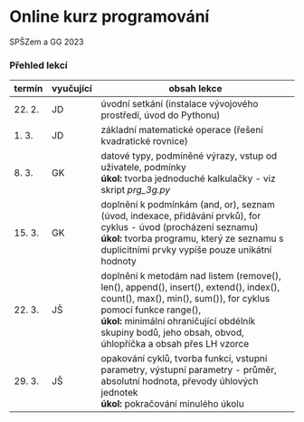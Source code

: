 # Online kurz programování

SPŠZem a GG 2023

### Přehled lekcí

| termín        | vyučující | obsah lekce |
| -----------   | ----------| ----------- |
| 22. 2.  | JD        | úvodní setkání (instalace vývojového prostředí, úvod do Pythonu)  |
| 1. 3.   | JD        | základní matematické operace (řešení kvadratické rovnice)         |
| 8. 3.   | GK        | datové typy, podmíněné výrazy, vstup od uživatele, podmínky <br /> **úkol:** tvorba jednoduché kalkulačky - viz skript *prg_3g.py*       |
| 15. 3.  | GK        | doplnění k podmínkám (and, or), seznam (úvod, indexace, přidávání prvků), for cyklus - úvod (procházení seznamu) <br /> **úkol:** tvorba programu, který ze seznamu s duplicitními prvky vypíše pouze unikátní hodnoty |
| 22. 3.  | JŠ        | doplnění k metodám nad listem (remove(), len(), append(), insert(), extend(), index(), count(), max(), min(), sum()), for cyklus pomocí funkce range(), <br /> **úkol:** minimální ohraničující obdélník skupiny bodů, jeho obsah, obvod, úhlopříčka a obsah přes LH vzorce |
| 29. 3.  | JŠ        | opakování cyklů, tvorba funkcí, vstupní parametry, výstupní parametry - průměr, absolutní hodnota, převody úhlových jednotek <br /> **úkol:** pokračování minulého úkolu

